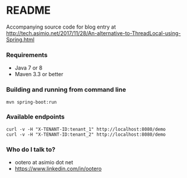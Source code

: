# README #

Accompanying source code for blog entry at http://tech.asimio.net/2017/11/28/An-alternative-to-ThreadLocal-using-Spring.html

### Requirements ###

* Java 7 or 8
* Maven 3.3 or better

### Building and running from command line ###

```
mvn spring-boot:run
```

### Available endpoints ###

```
curl -v -H "X-TENANT-ID:tenant_1" http://localhost:8080/demo
curl -v -H "X-TENANT-ID:tenant_2" http://localhost:8080/demo
```

### Who do I talk to? ###

* ootero at asimio dot net
* https://www.linkedin.com/in/ootero